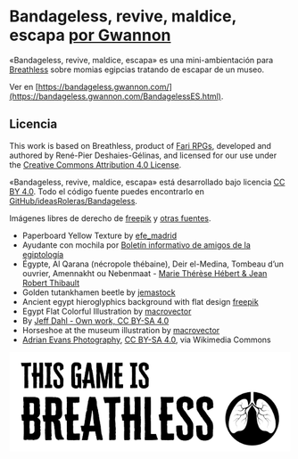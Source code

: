 # Bandageless, revive, maldice, escapa [por Gwannon](https://gwannon.com)

«Bandageless, revive, maldice, escapa» es una mini-ambientación para [Breathless](https://farirpgs.com/breathless/creator-kit) sobre momias egipcias tratando de escapar de un museo.

Ver en [https://bandageless.gwannon.com/](https://bandageless.gwannon.com/BandagelessES.html).

## Licencia 

This work is based on Breathless, product of [Fari RPGs](https://farirpgs.com), developed and authored by René-Pier Deshaies-Gélinas, and licensed for our use under the [Creative Commons Attribution 4.0 License](https://creativecommons.org/licenses/by/4.0/).

«Bandageless, revive, maldice, escapa» está desarrollado bajo licencia [CC BY 4.0](https://creativecommons.org/licenses/by/4.0/legalcode.es).  Todo el código fuente puedes encontrarlo en [GitHub/ideasRoleras/Bandageless](https://github.com/gwannon/ideasRoleras/tree/main/Bandageless).

Imágenes libres de derecho de [freepik](https://www.freepik.com/) y [otras fuentes](https://github.com/gwannon/ideasRoleras/blob/main/Bandageless/README.md).

* Paperboard Yellow Texture by [efe_madrid](https://www.freepik.com/free-photo/paperboard-yellow-texture_5487782.htm)
* Ayudante con mochila por [Boletín informativo de amigos de la egiptología](https://egiptologia.com/wp-content/uploads/2010/01/BIAE62.pdf)
* Égypte, Al Qarana (nécropole thébaine), Deir el-Medina, Tombeau d’un ouvrier, Amennakht ou Nebenmaat - [Marie Thérèse Hébert & Jean Robert Thibault](https://www.flickr.com/photos/jrthibault/49992702476/in/album-72157714654737082/)
* Golden tutankhamen beetle by [jemastock](https://www.freepik.com/free-vector/golden-tutankhamen-beetle_38266663.htm)
* Ancient egypt hieroglyphics background with flat design [freepik](https://www.freepik.com/free-vector/ancient-egypt-hieroglyphics-background-with-flat-design_2754089.htm)
* Egypt Flat Colorful Illustration by [macrovector](https://www.freepik.com/free-vector/egypt-flat-colorful-illustration_4358617.htm)
* By [Jeff Dahl - Own work, CC BY-SA 4.0](https://commons.wikimedia.org/w/index.php?curid=3257647)
* Horseshoe at the museum illustration by [macrovector](https://www.freepik.com/free-vector/horseshoe-museum-illustration_3834874.htm)
* [Adrian Evans Photography](https://commons.wikimedia.org/wiki/File:British_Museum_at_night.jpg), [CC BY-SA 4.0](https://creativecommons.org/licenses/by-sa/4.0), via Wikimedia Commons

[![This game is Breathless](./images/breathless.png "This game is Breathless")](https://farirpgs.com/breathless/creator-kit "This game is Breathless")